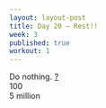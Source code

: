 ```yaml
---
layout: layout-post
title: Day 20 — Rest!!
week: 3
published: true
workout: 1
---
```


<div class="ex_list">

  <div class="ex">
    <div class="name">
      Do nothing.
      <a href="https://www.youtube.com/watch?v=e4yipKfO8nA" target="_blank">?</a>
    </div>
    <div class="set">100 </div>
    <div class="rep">5 million</div>
  </div>

</div>



